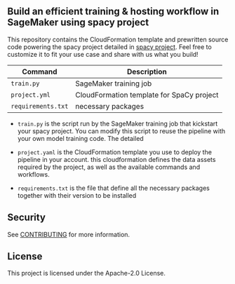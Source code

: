 ## Build an efficient training & hosting workflow in SageMaker using spacy project

This repository contains the CloudFormation template and prewritten source code powering the spacy project detailed in [spacy project](https://spacy.io/usage/projects). Feel free to customize it to fit your use case and share with us what you build!

| Command | Description |
| --- | --- |
| `train.py` | SageMaker training job |
| `project.yml` | CloudFormation template for SpaCy project |
| `requirements.txt` | necessary packages |





* `train.py` is the script run by the SageMaker training job that kickstart your spacy project. You can modify this script to reuse the pipeline with your own model training code. The detailed 
* `project.yaml` is the CloudFormation template you use to deploy the pipeline in your account. this cloudformation defines the data assets required by the project, as well as the available commands and workflows.

* `requirements.txt` is the file that define all the necessary packages together with their version to be installed

## Security

See [CONTRIBUTING](CONTRIBUTING.md#security-issue-notifications) for more information.

## License

This project is licensed under the Apache-2.0 License.

